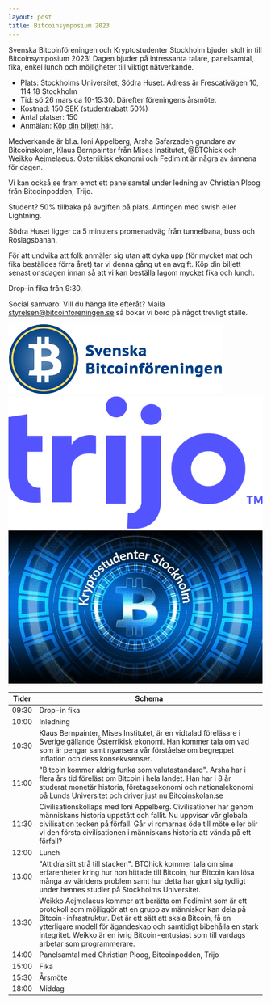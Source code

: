 ```yaml
---
layout: post
title: Bitcoinsymposium 2023
---
```


Svenska Bitcoinföreningen och Kryptostudenter Stockholm bjuder stolt in till Bitcoinsymposium 2023! Dagen bjuder på intressanta talare, panelsamtal, fika, enkel lunch och möjligheter till viktigt nätverkande.

* Plats: Stockholms Universitet, Södra Huset. Adress är Frescativägen 10, 114 18 Stockholm
* Tid: sö 26 mars ca 10-15:30. Därefter föreningens årsmöte.
* Kostnad: 150 SEK (studentrabatt 50%)
* Antal platser: 150
* Anmälan: [Köp din biljett här](https://boka.se/event/bitcoin-symposium-2023-stockholms-universitet-stockho--(x4fez7nc)).

Medverkande är bl.a. Ioni Appelberg, Arsha Safarzadeh grundare av Bitcoinskolan, Klaus Bernpainter från Mises Institutet, @BTChick och Weikko Aejmelaeus. Österrikisk ekonomi och Fedimint är några av ämnena för dagen.

Vi kan också se fram emot ett panelsamtal under ledning av Christian Ploog från Bitcoinpodden, Trijo.

Student? 50% tillbaka på avgiften på plats. Antingen med swish eller Lightning.

Södra Huset ligger ca 5 minuters promenadväg från tunnelbana, buss och Roslagsbanan. 

För att undvika att folk anmäler sig utan att dyka upp (för mycket mat och fika beställdes förra året) tar vi denna gång ut en avgift. Köp din biljett senast onsdagen innan så att vi kan beställa lagom mycket fika och lunch. 

Drop-in fika från 9:30. 

Social samvaro: Vill du hänga lite efteråt? Maila <styrelsen@bitcoinforeningen.se> så bokar vi bord på något trevligt ställe.

![Bitcoinföreningen arrangerar](/images/logoBitcoinforeningen.png)
![Trijo sponsrar](/images/trijo_logo_ny.png)
![Kryptostudenter Stockholm är medarrangör](/images/Kryptostudenter.jpg)

| Tider  | Schema |
| ------------- | ------------- |
|09:30	|Drop-in fika|	
|10:00	|Inledning|	
|10:30	|Klaus Bernpainter, Mises Institutet, är en vidtalad föreläsare i Sverige gällande Österrikisk ekonomi. Han kommer tala om vad som är pengar samt nyansera vår förståelse om begreppet inflation och dess konsekvsenser.|
|11:00	|"Bitcoin kommer aldrig funka som valutastandard". Arsha har i flera års tid föreläst om Bitcoin i hela landet. Han har i 8 år studerat monetär historia, företagsekonomi och nationalekonomi på Lunds Universitet och driver just nu Bitcoinskolan.se|
|11:30	|Civilisationskollaps med Ioni Appelberg.	Civilisationer har genom människans historia uppstått och fallit. Nu uppvisar vår globala civilisation tecken på förfall. Går vi romarnas öde till möte eller blir vi den första civilisationen i människans historia att vända på ett förfall?|
|12:00	|Lunch	|
|13:00	|"Att dra sitt strå till stacken". BTChick kommer tala om sina erfarenheter kring hur hon hittade till Bitcoin, hur Bitcoin kan lösa många av världens problem samt hur detta har gjort sig tydligt under hennes studier på Stockholms Universitet.|
|13:30	|Weikko Aejmelaeus kommer att berätta om Fedimint som är ett protokoll som möjliggör att en grupp av människor kan dela på Bitcoin-infrastruktur. Det är ett sätt att skala Bitcoin, få en ytterligare modell för ägandeskap och samtidigt bibehålla en stark integritet. Weikko är en ivrig Bitcoin-entusiast som till vardags arbetar som programmerare.|
|14:00	|Panelsamtal med Christian Ploog, Bitcoinpodden, Trijo|
|15:00	|Fika	|
|15:30	|Årsmöte|
|18:00	|Middag|	
